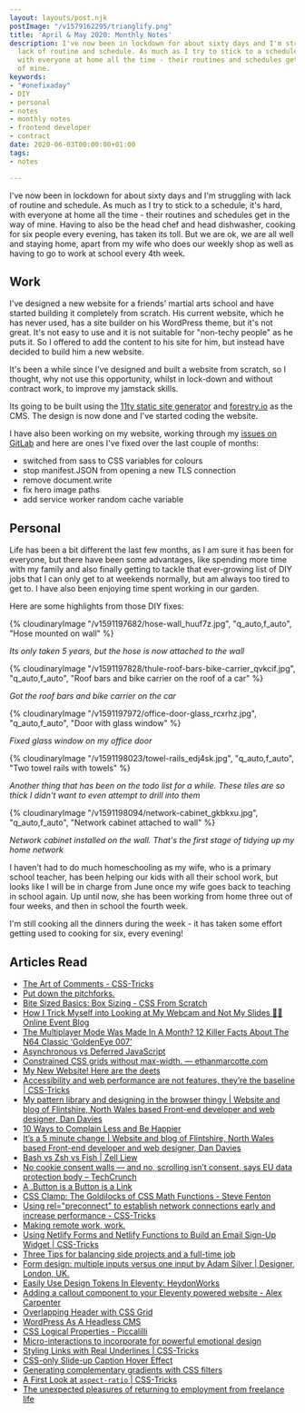 ```yaml
---
layout: layouts/post.njk
postImage: "/v1579162295/trianglify.png"
title: 'April & May 2020: Monthly Notes'
description: I've now been in lockdown for about sixty days and I'm struggling with
  lack of routine and schedule. As much as I try to stick to a schedule, it's hard,
  with everyone at home all the time - their routines and schedules get in the way
  of mine.
keywords:
- "#onefixaday"
- DIY
- personal
- notes
- monthly notes
- frontend developer
- contract
date: 2020-06-03T00:00:00+01:00
tags:
- notes

---
```

I've now been in lockdown for about sixty days and I'm struggling with lack of routine and schedule. As much as I try to stick to a schedule, it's hard, with everyone at home all the time - their routines and schedules get in the way of mine. Having to also be the head chef and head dishwasher, cooking for six people every evening, has taken its toll. But we are ok, we are all well and staying home, apart from my wife who does our weekly shop as well as having to go to work at school every 4th week.

## Work

I've designed a new website for a friends' martial arts school and have started building it completely from scratch. His current website, which he has never used, has a site builder on his WordPress theme, but it's not great. It's not easy to use and it is not suitable for "non-techy people" as he puts it. So I offered to add the content to his site for him, but instead have decided to build him a new website.

It's been a while since I've designed and built a website from scratch, so I thought, why not use this opportunity, whilst in lock-down and without contract work, to improve my jamstack skills.

Its going to be built using the [11ty static site generator](https://www.11ty.dev/ "Eleventy Static Site Generator") and [forestry.io](https://forestry.io/ "Forestry.io") as the CMS. The design is now done and I've started coding the website.

I have also been working on my website, working through my [issues on GitLab](https://gitlab.com/juanfernandes/juanfernandes-v2/-/issues "Link to GitLab issues list") and here are ones I've fixed over the last couple of months:

* switched from sass to CSS variables for colours
* stop manifest.JSON from opening a new TLS connection
* remove document.write
* fix hero image paths
* add service worker random cache variable

## Personal

Life has been a bit different the last few months, as I am sure it has been for everyone, but there have been some advantages, like spending more time with my family and also finally getting to tackle that ever-growing list of DIY jobs that I can only get to at weekends normally, but am always too tired to get to. I have also been enjoying time spent working in our garden.

Here are some highlights from those DIY fixes:

{% cloudinaryImage "/v1591197682/hose-wall_huuf7z.jpg", "q_auto,f_auto", "Hose mounted on wall" %}

_Its only taken 5 years, but the hose is now attached to the wall_

{% cloudinaryImage "/v1591197828/thule-roof-bars-bike-carrier_qvkcif.jpg", "q_auto,f_auto", "Roof bars and bike carrier on the roof of a car" %}

_Got the roof bars and bike carrier on the car_

{% cloudinaryImage "/v1591197972/office-door-glass_rcxrhz.jpg", "q_auto,f_auto", "Door with glass window" %}

_Fixed glass window on my office door_

{% cloudinaryImage "/v1591198023/towel-rails_edj4sk.jpg", "q_auto,f_auto", "Two towel rails with towels" %}

_Another thing that has been on the todo list for a while. These tiles are so thick I didn't want to even attempt to drill into them_

{% cloudinaryImage "/v1591198094/network-cabinet_gkbkxu.jpg", "q_auto,f_auto", "Network cabinet attached to wall" %}

_Network cabinet installed on the wall. That's the first stage of tidying up my home network_

I haven't had to do much homeschooling as my wife, who is a primary school teacher, has been helping our kids with all their school work, but looks like I will be in charge from June once my wife goes back to teaching in school again. Up until now, she has been working from home three out of four weeks, and then in school the fourth week.

I'm still cooking all the dinners during the week - it has taken some effort getting used to cooking for six, every evening!

## Articles Read

* [The Art of Comments - CSS-Tricks](https://css-tricks.com/the-art-of-comments/ "The Art of Comments - CSS-Tricks")
* [Put down the pitchforks.](https://cassie.codes/posts/put-down-the-pitchforks/ "Put down the pitchforks.")
* [Bite Sized Basics: Box Sizing - CSS From Scratch](https://cssfromscratch.com/posts/bite-sized-basics-box-sizing/ "Bite Sized Basics: Box Sizing - CSS From Scratch")
* [How I Trick Myself into Looking at My Webcam and Not My Slides 👨‍💻 Online Event Blog](https://OnlineEventBlog.com/how-i-trick-myself-into-looking-at-my-webcam-and-not-my-slides/ "How I Trick Myself into Looking at My Webcam and Not My Slides 👨‍💻 Online Event Blog")
* [The Multiplayer Mode Was Made In A Month? 12 Killer Facts About The N64 Classic ‘GoldenEye 007’](https://uproxx.com/gaming/goldeneye-n64-facts/ "The Multiplayer Mode Was Made In A Month? 12 Killer Facts About The N64 Classic ‘GoldenEye 007’")
* [Asynchronous vs Deferred JavaScript](https://bitsofco.de/async-vs-defer/ "Asynchronous vs Deferred JavaScript")
* [Constrained CSS grids without max-width. — ethanmarcotte.com](https://ethanmarcotte.com/wrote/css-grid-without-max-width/ "Constrained CSS grids without max-width — ethanmarcotte.com")
* [My New Website! Here are the deets](https://wesbos.com/new-wesbos-website "My New Website! Here are the deets")
* [Accessibility and web performance are not features, they’re the baseline | CSS-Tricks](https://css-tricks.com/accessibility-and-web-performance-are-not-features-theyre-the-baseline/ "Accessibility and web performance are not features, they’re the baseline | CSS-Tricks")
* [My pattern library and designing in the browser thingy | Website and blog of Flintshire, North Wales based Front-end developer and web designer, Dan Davies](https://www.dan-davies.co.uk/my-pattern-library-and-designing-in-the-browser-thingy "My pattern library and designing in the browser thingy | Website and blog of Flintshire, North Wales based Front-end developer and web designer, Dan Davies")
* [10 Ways to Complain Less and Be Happier](https://tinybuddha.com/blog/10-ways-to-complain-less-and-be-happier/ "10 Ways to Complain Less and Be Happier")
* [It’s a 5 minute change | Website and blog of Flintshire, North Wales based Front-end developer and web designer, Dan Davies](https://www.dan-davies.co.uk/its-a-5-minute-change "It’s a 5 minute change | Website and blog of Flintshire, North Wales based Front-end developer and web designer, Dan Davies")
* [Bash vs Zsh vs Fish | Zell Liew](https://zellwk.com/blog/bash-zsh-fish/?ck_subscriber_id=383327096 "Bash vs Zsh vs Fish | Zell Liew")
* [No cookie consent walls — and no, scrolling isn’t consent, says EU data protection body – TechCrunch](https://social.techcrunch.com/2020/05/06/no-cookie-consent-walls-and-no-scrolling-isnt-consent-says-eu-data-protection-body/ "No cookie consent walls — and no, scrolling isn’t consent, says EU data protection body – TechCrunch")
* [A .Button is a Button is a Link](https://snook.ca/archives/html_and_css/button-button-link "A .Button is a Button is a Link")
* [CSS Clamp: The Goldilocks of CSS Math Functions - Steve Fenton](https://www.stevefenton.co.uk/2020/04/css-clamp-the-goldilocks-of-css-math-functions/ "CSS Clamp: The Goldilocks of CSS Math Functions - Steve Fenton")
* [Using rel=\"preconnect\" to establish network connections early and increase performance - CSS-Tricks](https://css-tricks.com/using-relpreconnect-to-establish-network-connections-early-and-increase-performance/ "Using rel=preconnect to establish network connections early and increase performance - CSS-Tricks")
* [Making remote work, work.](https://dev.to/barrymcgee/making-remote-work-work-3kob "Making remote work, work.")
* [Using Netlify Forms and Netlify Functions to Build an Email Sign-Up Widget | CSS-Tricks](https://css-tricks.com/using-netlify-forms-and-netlify-functions-to-build-an-email-sign-up-widget/ "Using Netlify Forms and Netlify Functions to Build an Email Sign-Up Widget | CSS-Tricks")
* [Three Tips for balancing side projects and a full-time job](https://dev.to/ladybug/three-tips-for-balancing-side-projects-and-a-full-time-job-39e0 "Three Tips for balancing side projects and a full-time job")
* [Form design: multiple inputs versus one input by Adam Silver | Designer, London, UK.](https://adamsilver.io/articles/form-design-multiple-inputs-versus-one-input/ "Form design: multiple inputs versus one input by Adam Silver | Designer, London, UK.")
* [Easily Use Design Tokens In Eleventy: HeydonWorks](https://heydonworks.com/article/design-tokens-in-eleventy/ "Easily Use Design Tokens In Eleventy: HeydonWorks")
* [Adding a callout component to your Eleventy powered website - Alex Carpenter](https://alexcarpenter.me/posts/2020/05/eleventy-callout/ "Adding a callout component to your Eleventy powered website - Alex Carpenter")
* [Overlapping Header with CSS Grid](https://snook.ca/archives/html_and_css/overlapping-header-with-css-grid "Overlapping Header with CSS Grid")
* [WordPress As A Headless CMS](https://blog.daftcode.pl/wordpress-as-a-headless-cms-b4144c626695 "WordPress As A Headless CMS")
* [CSS Logical Properties - Piccalilli](https://piccalil.li/tutorial/css-logical-properties/ "CSS Logical Properties - Piccalilli")
* [Micro-interactions to incorporate for powerful emotional design](https://cloudfour.com/thinks/micro-interactions-to-incorporate-for-powerful-emotional-design/ "Micro-interactions to incorporate for powerful emotional design")
* [Styling Links with Real Underlines | CSS-Tricks](https://css-tricks.com/styling-links-with-real-underlines/ "Styling Links with Real Underlines | CSS-Tricks")
* [CSS-only Slide-up Caption Hover Effect](https://css-irl.info/css-only-slide-up-caption-hover-effect/ "CSS-only Slide-up Caption Hover Effect")
* [Generating complementary gradients with CSS filters](https://cloudfour.com/thinks/generating-complementary-gradients-with-css-filters/ "Generating complementary gradients with CSS filters")
* [A First Look at `aspect-ratio` | CSS-Tricks](https://css-tricks.com/a-first-look-at-aspect-ratio/ "A First Look at `aspect-ratio` | CSS-Tricks")
* [The unexpected pleasures of returning to employment from freelance life](http://greig.cc/returning-from-freelance-to-employment/ "The unexpected pleasures of returning to employment from freelance life")